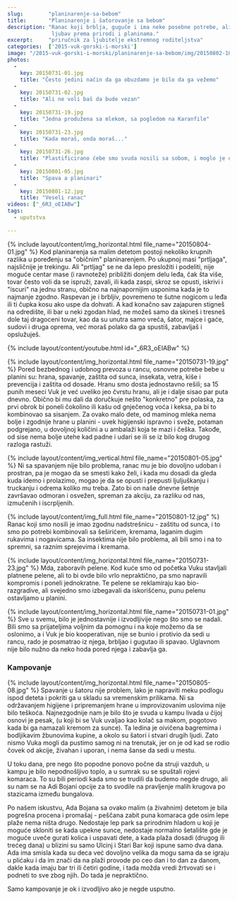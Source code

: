 ```yaml
---
slug:        "planinarenje-sa-bebom"
title:       "Planinarenje i šatorovanje sa bebom"
description: "Ranac koji brblja, guguče i ima neke posebne potrebe, ali ako se one ispune, srećan je da deli sa mamom i tatom
              ljubav prema prirodi i planinama."
excerpt:     "priručnik za ljubitelje ekstremnog roditeljstva"
categories:  ['2015-vuk-gorski-i-morski']
image: "/2015-vuk-gorski-i-morski/planinarenje-sa-bebom/img/20150802-10.jpg"
photos:
  -
    key: 20150731-01.jpg
    title: "Često jedini način da ga obuzdamo je bilo da ga vežemo"
  -
    key: 20150731-02.jpg
    title: "Ali ne voli baš da bude vezan"
  -
    key: 20150731-19.jpg
    title: "Jedna produžena sa mlekom, sa pogledom na Karanfile"
  -
    key: 20150731-23.jpg
    title: "Kada moraš, onda moraš..."
  -
    key: 20150731-26.jpg
    title: "Plastificirano ćebe smo svuda nosili sa sobom, i moglo je da posluži na razne načine"
  -
    key: 20150801-05.jpg
    title: "Spava a planinari"
  -
    key: 20150801-12.jpg
    title: "Veseli ranac"
videos: ["_6R3_oEIABw"]
tags:
  - uputstva
  
---
```


{% include layout/content/img_horizontal.html file_name="20150804-01.jpg" %}
Kod planinarenja sa malim detetom postoji nekoliko krupnih razlika u poređenju sa "običnim" planinarenjem.
Po ukupnoj masi "prtljaga", najsličnije je trekingu. Ali "prtljag" se ne da lepo presložiti i podeliti, nije moguće
centar mase (i ravnoteže) približiti donjem delu leđa, čak šta više, tovar često voli da se ispruži, zavali, ili kada
zaspi, skroz se opusti, iskrivi i "iscuri" na jednu stranu, obično na najnapornijim usponima kada je to najmanje zgodno.
Raspevan je i brbljiv, povremeno te šutne nogicom u leđa ili ti čupka kosu ako uspe da dohvati. A kad konačno sav zajapuren stigneš
na odredište, ili bar u neki zgodan hlad, ne možeš samo da skineš i tresneš dole taj dragoceni tovar, kao da su unutra samo
vreća, šator, majce i gaće, sudovi i druga oprema, već moraš polako da ga spustiš, zabavljaš i opslužuješ.

{% include layout/content/youtube.html id="_6R3_oEIABw" %}

{% include layout/content/img_horizontal.html file_name="20150731-19.jpg" %}
Pored bezbednog i udobnog prevoza u rancu, osnovne potrebe bebe u planini su: hrana, spavanje, zaštita od sunca,
insekata, vetra, kiše i prevencija i zaštita od dosade. Hranu smo dosta jednostavno rešili; sa 15 punih meseci Vuk
je već uveliko jeo čvrstu hranu, ali je i dalje sisao par puta dnevno. Obično bi mu dali da doručkuje nešto
"konkretno" pre polaska, za prvi obrok bi poneli čokolino ili kašu od gnječenog voća i keksa, pa bi to
kombinovao sa sisanjem. Za ovako malo dete, od maminog mleka nema bolje i zgodnije hrane u planini - uvek higijenski
ispravno i sveže, potaman podgrejano, u dovoljnoj količini a u ambalaži koja te mazi i češka. Takođe, od sise nema
bolje utehe kad padne i udari se ili se iz bilo kog drugog razloga rastuži.

{% include layout/content/img_vertical.html file_name="20150801-05.jpg" %}
Ni sa spavanjem nije bilo problema, ranac mu je bio dovoljno udoban i prostran, pa je mogao da se smesti kako želi,
i kada mu dosadi da gleda kuda idemo i prolazimo, mogao je da se opusti i prepusti ljuljuškanju i truckanju i
odrema koliko mu treba. Zato bi on naše dnevne šetnje završavao odmoran i osvežen, spreman za akciju, za razliku
od nas, izmučenih i iscrpljenih.

{% include layout/content/img_full.html file_name="20150801-12.jpg" %}
Ranac koji smo nosili je imao zgodnu nadstrešnicu - zaštitu od sunca, i to smo po potrebi kombinovali sa šeširićem,
kremama, laganim dugim rukavima i nogavicama. Sa insektima nije bilo problema, ali bili smo i na to spremni, sa
raznim sprejevima i kremama.

{% include layout/content/img_horizontal.html file_name="20150731-23.jpg" %}
Mda, zaboravih pelene. Kod kuće smo od početka Vuku stavljali platnene pelene, ali to bi ovde bilo vrlo
nepraktično, pa smo napravili kompromis i poneli jednokratne. Te pelene se reklamiraju kao bio-razgradive, ali svejedno 
smo izbegavali da iskorišćenu, punu pelenu ostavljamo u planini.

{% include layout/content/img_horizontal.html file_name="20150731-01.jpg" %}
Sve u svemu, bilo je jednostavnije i izvodljivije nego što smo se nadali. Bili smo sa prijateljima voljnim da pomognu i na
koje možemo da se oslonimo, a i Vuk je bio kooperativan, nije se bunio i protivio da sedi u rancu, rado je posmatrao iz 
njega, brbljao i gugutao ili spavao. Uglavnom nije bilo nužno da neko hoda pored njega i zabavlja ga.

### Kampovanje

{% include layout/content/img_horizontal.html file_name="20150805-08.jpg" %}
Spavanje u šatoru nije problem, lako je napraviti meku podlogu ispod deteta i pokriti ga u skladu sa vremenskim 
prilikama. Ni sa održavanjem higijene i pripremanjem hrane u improvizovanim uslovima nije bilo teškoća. Najnezgodnije nam je bilo što je 
svuda u kampu livada u čijoj osnovi je pesak, (u koji bi se Vuk uvaljao kao kolač sa makom, pogotovo kada bi ga namazali
kremom za sunce). Ta ledina je oivičena bagremima i bodljikavim žbunovima kupine, a okolo su šatori i stvari drugih ljudi. 
Zato nismo Vuka mogli da pustimo samog ni na trenutak, jer on je od kad se rodio čovek od akcije, živahan i uporan, i 
nema šanse da sedi u mestu.

U toku dana, pre nego što popodne ponovo počne da struji vazduh, u kampu je bilo nepodnošljivo toplo, a u sumrak su se 
spuštali rojevi komaraca. To su bili periodi kada smo se trudili da budemo negde drugo, ali su nam se na Adi Bojani opcije
za to svodile na pravljenje malih krugova po stazicama između bungalova.

Po našem iskustvu, Ada Bojana sa ovako malim (a živahnim) detetom je bila pogrešna procena i promašaj - peščana zabit puna komaraca gde osim 
lepe plaže nema ništa drugo. Nedostaje lep park sa prirodnim hladom u koji je moguće skloniti se kada upekne sunce, 
nedostaje normalno šetalište gde je moguće uveče gurati kolica i uspavati dete, a kada plaža dosadi (drugog ili trećeg dana) 
u blizini su samo Ulcinj i Stari Bar koji ispune samo dva dana. Ada ima smisla kada su deca već dovoljno velika da mogu 
sama da se igraju u plićaku i da im znači da na plaži provode po ceo dan i to dan za danom, dakle kada imaju bar tri ili 
četiri godine, i tada možda vredi žrtvovati se i podneti to sve zbog njih. Do tada je nepraktično.

Samo kampovanje je ok i izvodljivo ako je negde usputno.
